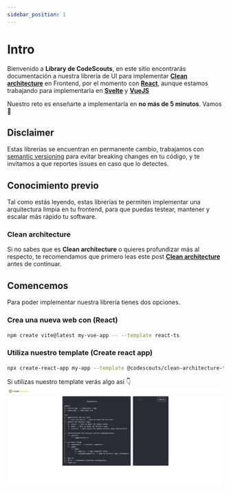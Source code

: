```yaml
---
sidebar_position: 1
---
```


# Intro

Bienvenido a **Library de CodeScouts**, en este sitio encontrarás documentación a nuestra librería de UI para implementar [**Clean architecture**](./clean-architecture) en Frontend, por el momento con [**React**](https://reactjs.org/), aunque estamos trabajando para implementarla en [**Svelte**](https://svelte.dev/) y [**VueJS**](https://vuejs.org/)

Nuestro reto es enseñarte a implementarla en **no más de 5 minutos**. Vamos 🚀

## Disclaimer

Estas librerías se encuentran en permanente cambio, trabajamos con [semantic versioning](https://semver.org/) para evitar breaking changes en tu código, y te invitamos a que reportes issues en caso que lo detectes.

## Conocimiento previo

Tal como estás leyendo, estas librerías te permiten implementar una arquitectura limpia en tu frontend, para que puedas testear, mantener y escalar más rápido tu software.

### Clean architecture

Si no sabes que es **Clean architecture** o quieres profundizar más al respecto, te recomendamos que primero leas este post [**Clean architecture**](./clean-architecture)
antes de continuar.

## Comencemos

Para poder implementar nuestra librería tienes dos opciones.

### Crea una nueva web con (React)

```bash
npm create vite@latest my-vue-app -- --template react-ts
```

### Utiliza nuestro template (Create react app)

```bash
npx create-react-app my-app --template @codescouts/clean-architecture-template
```

Si utilizas nuestro template verás algo así 👇
![](../static/img/from-template.gif)
